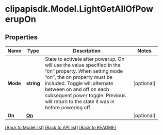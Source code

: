 # clipapisdk.Model.LightGetAllOfPowerupOn

## Properties

Name | Type | Description | Notes
------------ | ------------- | ------------- | -------------
**Mode** | **string** | State to activate after powerup. On will use the value specified in the “on” property. When setting mode “on”, the on property must be included. Toggle will alternate between on and off on each subsequent power toggle. Previous will return to the state it was in before powering off.  | [optional] 
**On** | [**On**](On.md) |  | [optional] 

[[Back to Model list]](../README.md#documentation-for-models) [[Back to API list]](../README.md#documentation-for-api-endpoints) [[Back to README]](../README.md)

